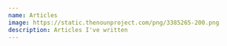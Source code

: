 ```yaml
---
name: Articles
image: https://static.thenounproject.com/png/3385265-200.png
description: Articles I've written
---
```

